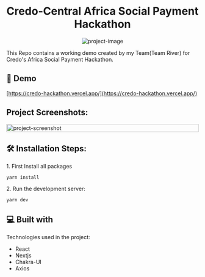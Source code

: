 <h1 align="center" id="title">Credo-Central Africa Social Payment Hackathon</h1>

<p align="center"><img src="https://socialify.git.ci/Tayoakosile/credocentral-hackathon/image?description=1&amp;font=Raleway&amp;forks=1&amp;language=1&amp;name=1&amp;owner=1&amp;pattern=Charlie%20Brown&amp;pulls=1&amp;stargazers=1&amp;theme=Dark" alt="project-image"></p>

<p id="description">This Repo contains a working demo created by my Team(Team River) for Credo's Africa Social Payment Hackathon.</p>

<h2>🚀 Demo</h2>

[https://credo-hackathon.vercel.app/](https://credo-hackathon.vercel.app/)

<h2>Project Screenshots:</h2>
<div style ="display:flex; width:100%; justify-content:space-between; align-items:center" >
<img src="https://raw.githubusercontent.com/Tayoakosile/credocentral-hackathon/master/public/screenshot.png" alt="project-screenshot" width="100%" height="100%">
</div>

<h2>🛠️ Installation Steps:</h2>

<p>1. First Install all packages</p>

```
yarn install
```

<p>2. Run the development server:</p>

```
yarn dev
```

  
  
<h2>💻 Built with</h2>

Technologies used in the project:

*   React
*   Nextjs
*   Chakra-UI
*   Axios
